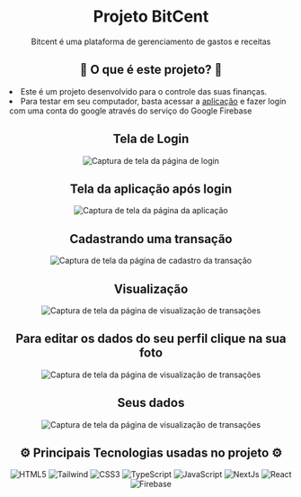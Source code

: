 <div align="center">
    <h1>Projeto BitCent</h1>
    <p>Bitcent é uma plataforma de gerenciamento de gastos e receitas</p>
    <h2>🤔 O que é este projeto? 🤔</h2>
</div>
<div>
    <li>
        Este é um projeto desenvolvido para o controle das suas finanças.
    </li>
    <li>
        Para testar em seu computador, basta acessar a <a href="https://ale-bitcent.vercel.app/">aplicação</a> e fazer login com uma conta do google através do serviço do Google Firebase
    </li>
</div>

<div align="center">
    <h2>Tela de Login</h2>
    <img alt="Captura de tela da página de login" src="https://github.com/user-attachments/assets/f098372a-d4b6-49ee-9f93-1e19fdce1b49" />
</div>

<div align="center">
    <h2>Tela da aplicação após login</h2>
    <img alt="Captura de tela da página da aplicação" src="https://github.com/user-attachments/assets/092a49c5-c352-42bd-bcd1-9251f52b43c2" />
</div>

###

<div align="center">
    <h2>Cadastrando uma transação</h2>
    <img alt="Captura de tela da página de cadastro da transação" src="https://github.com/user-attachments/assets/71843922-a794-473b-8320-0708e4fd1b30" />
</div>

<div align="center">
    <h2>Visualização</h2>
    <img alt="Captura de tela da página de visualização de transações" src="https://github.com/user-attachments/assets/10ada7ff-9672-401c-ae6b-33a9a5f4942a" />
</div>

<div align="center">
    <h2>
        Para editar os dados do seu perfil clique na sua foto
    </h2>
     <img alt="Captura de tela da página de visualização de transações" src="https://github.com/user-attachments/assets/9677e3ba-3693-4b4d-9ad2-f869e6394819" />
</div>

<div align="center">
    <h2>
        Seus dados
    </h2>
     <img alt="Captura de tela da página de visualização de transações" src="https://github.com/user-attachments/assets/36a8f0fe-6c87-4c34-bdb4-2ed1e76dc453" />
</div>

<div align="center">
    <h2>
        ⚙️ Principais Tecnologias usadas no projeto ⚙️
    </h2>
</div>

<div align="center">
    <img alt="HTML5" src="https://img.shields.io/badge/HTML5-E34F26?style=for-the-badge&logo=html5&logoColor=white" />
    <img alt="Tailwind" src="https://img.shields.io/badge/Tailwind_CSS-38B2AC?style=for-the-badge&logo=tailwind-css&logoColor=white" />
    <img alt="CSS3" src="https://img.shields.io/badge/CSS3-1572B6?style=for-the-badge&logo=css3&logoColor=white" />
    <img alt="TypeScript" src="https://img.shields.io/badge/TypeScript-007ACC?style=for-the-badge&logo=typescript&logoColor=white" />
    <img alt="JavaScript" src="https://img.shields.io/badge/JavaScript-323330?style=for-the-badge&logo=javascript&logoColor=F7DF1E" />
    <img alt="NextJs" src="https://img.shields.io/badge/next%20js-000000?style=for-the-badge&logo=nextdotjs&logoColor=white" />
    <img alt="React" src="https://img.shields.io/badge/React-20232A?style=for-the-badge&logo=react&logoColor=61DAFB" />
    <img alt="Firebase" src="https://img.shields.io/badge/firebase-ffca28?style=for-the-badge&logo=firebase&logoColor=black" />
</div>
